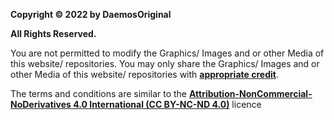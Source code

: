 **Copyright © 2022 by DaemosOriginal**

**All Rights Reserved.**

You are not permitted to modify the Graphics/ Images and or other Media of this website/ repositories. You may only share the Graphics/ Images and or other Media of this website/ repositories with **[appropriate credit](https://creativecommons.org/licenses/by-nc-nd/4.0/)**.

The terms and conditions are similar to the **[Attribution-NonCommercial-NoDerivatives 4.0 International (CC BY-NC-ND 4.0)](https://creativecommons.org/licenses/by-nc-nd/4.0/legalcode)** licence
